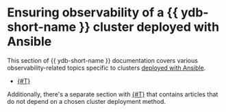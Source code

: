 # Ensuring observability of a {{ ydb-short-name }} cluster deployed with Ansible

This section of {{ ydb-short-name }} documentation covers various observability-related topics specific to clusters [deployed with Ansible](../initial-deployment.md).

* [{#T}](logging.md)

Additionally, there's a separate section with [{#T}](../../../reference/observability/index.md) that contains articles that do not depend on a chosen cluster deployment method.